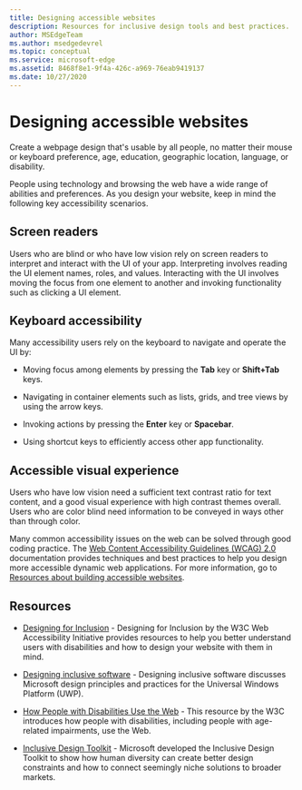```yaml
---
title: Designing accessible websites
description: Resources for inclusive design tools and best practices.
author: MSEdgeTeam
ms.author: msedgedevrel
ms.topic: conceptual
ms.service: microsoft-edge
ms.assetid: 8468f8e1-9f4a-426c-a969-76eab9419137
ms.date: 10/27/2020
---
```

# Designing accessible websites

<!-- summary sentence -->

Create a webpage design that's usable by all people, no matter their mouse or keyboard preference, age, education, geographic location, language, or disability.

<!-- /summary sentence -->

People using technology and browsing the web have a wide range of abilities and preferences.  As you design your website, keep in mind the following key accessibility scenarios.


<!-- ====================================================================== -->
## Screen readers

Users who are blind or who have low vision rely on screen readers to interpret and interact with the UI of your app.  Interpreting involves reading the UI element names, roles, and values.  Interacting with the UI involves moving the focus from one element to another and invoking functionality such as clicking a UI element.


<!-- ====================================================================== -->
## Keyboard accessibility

Many accessibility users rely on the keyboard to navigate and operate the UI by:

*  Moving focus among elements by pressing the **Tab** key or **Shift+Tab** keys.

*  Navigating in container elements such as lists, grids, and tree views by using the arrow keys.

*  Invoking actions by pressing the **Enter** key or **Spacebar**.

*  Using shortcut keys to efficiently access other app functionality.


<!-- ====================================================================== -->
## Accessible visual experience

Users who have low vision need a sufficient text contrast ratio for text content, and a good visual experience with high contrast themes overall.  Users who are color blind need information to be conveyed in ways other than through color.

Many common accessibility issues on the web can be solved through good coding practice.  The [Web Content Accessibility Guidelines (WCAG) 2.0](https://www.w3.org/TR/WCAG20) documentation provides techniques and best practices to help you design more accessible dynamic web applications.  For more information, go to [Resources about building accessible websites](build/index.md).


<!-- ====================================================================== -->
## Resources

*  [Designing for Inclusion](https://w3.org/WAI/users/Overview.html) - Designing for Inclusion by the W3C Web Accessibility Initiative provides resources to help you better understand users with disabilities and how to design your website with them in mind.

*  [Designing inclusive software](https://msdn.microsoft.com/windows/uwp/accessibility/designing-inclusive-software) - Designing inclusive software discusses Microsoft design principles and practices for the Universal Windows Platform (UWP).

*  [How People with Disabilities Use the Web](https://www.w3.org/WAI/intro/people-use-web/Overview.html) - This resource by the W3C introduces how people with disabilities, including people with age-related impairments, use the Web.

*  [Inclusive Design Toolkit](https://www.microsoft.com/design/practice#howwemake-section) - Microsoft developed the Inclusive Design Toolkit to show how human diversity can create better design constraints and how to connect seemingly niche solutions to broader markets.
